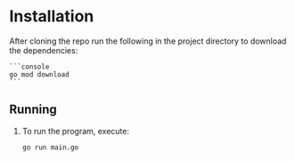 # Installation
After cloning the repo run the following in the project directory to download the dependencies:

    ```console
    go mod download
    ```
  
## Running

1. To run the program, execute:
    ```console
    go run main.go
    ```
